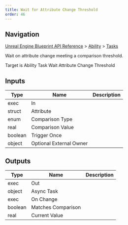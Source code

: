 ```yaml
---
title: Wait for Attribute Change Threshold
order: 46
---
```

## Navigation

[Unreal Engine Blueprint API Reference](https://dev.epicgames.com/documentation/en-us/unreal-engine/BlueprintAPI) > [Ability](https://dev.epicgames.com/documentation/en-us/unreal-engine/BlueprintAPI/Ability) > [Tasks](https://dev.epicgames.com/documentation/en-us/unreal-engine/BlueprintAPI/Ability/Tasks)

Wait on attribute change meeting a comparison threshold.

Target is Ability Task Wait Attribute Change Threshold

## Inputs

| Type | Name | Description |
| --- | --- | --- |
| exec | In |  |
| struct | Attribute |  |
| enum | Comparison Type |  |
| real | Comparison Value |  |
| boolean | Trigger Once |  |
| object | Optional External Owner |  |

## Outputs

| Type | Name | Description |
| --- | --- | --- |
| exec | Out |  |
| object | Async Task |  |
| exec | On Change |  |
| boolean | Matches Comparison |  |
| real | Current Value |  |
